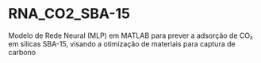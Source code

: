 # RNA_CO2_SBA-15
Modelo de Rede Neural (MLP) em MATLAB para prever a adsorção de CO₂ em sílicas SBA-15, visando a otimização de materiais para captura de carbono
